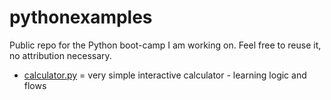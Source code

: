 # pythonexamples
Public repo for the Python boot-camp I am working on. Feel free to reuse it, no attribution necessary.

- [calculator.py](https://github.com/jpetrov/pythonexamples/blob/master/calculator.py) = very simple interactive calculator - learning logic and flows
